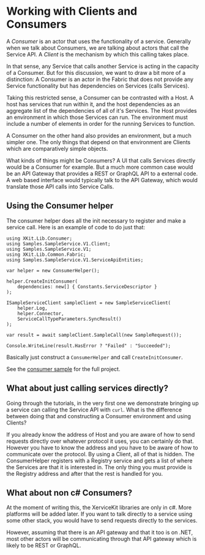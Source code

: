 # Working with Clients and Consumers

A _Consumer_ is an actor that uses the functionality of a service.  Generally when we talk about Consumers, we are talking about actors that call the Service API.  A _Client_ is the mechanism by which this calling takes place.  

In that sense, any Service that calls another Service is acting in the capacity of a Consumer.  But for this discussion, we want to draw a bit more of a distinction:  A Consumer is an actor in the Fabric that does not provide any Service functionality but has dependencies on Services (calls Services).  

Taking this restricted sense, a Consumer can be contrasted with a Host.  A host has services that run within it, and the host dependencies as an aggregate list of the dependencies of all of it's Services.  The Host provides an environment in which those Services can run.  The environment must include a number of elements in order for the running Services to function.  

A Consumer on the other hand also provides an environment, but a much simpler one.  The only things that depend on that environment are Clients which are comparatively simple objects.  

What kinds of things might be Consumers?  A UI that calls Services directly would be a Consumer for example.  But a much more common case would be an API Gateway that provides a REST or GraphQL API to a external code.  A web based interface would typically talk to the API Gateway, which would translate those API calls into Service Calls.  

## Using the Consumer helper

The consumer helper does all the init necessary to register and make a service call.  Here is an example of code to do just that: 

```
using XKit.Lib.Consumer;
using Samples.SampleService.V1.Client;
using Samples.SampleService.V1;
using XKit.Lib.Common.Fabric;
using Samples.SampleService.V1.ServiceApiEntities;

var helper = new ConsumerHelper();

helper.CreateInitConsumer(
    dependencies: new[] { Constants.ServiceDescriptor }
);

ISampleServiceClient sampleClient = new SampleServiceClient(
    helper.Log,
    helper.Connector,
    ServiceCallTypeParameters.SyncResult()
);

var result = await sampleClient.SampleCall(new SampleRequest());

Console.WriteLine(result.HasError ? "Failed" : "Succeeded");

```

Basically just construct a `ConsumerHelper` and call `CreateInitConsumer`. 

See the [consumer sample](../samples/SampleConsumer/) for the full project. 

## What about just calling services directly? 

Going through the tutorials, in the very first one we demonstrate bringing up a service can calling the Service API with `curl`.  What is the difference between doing that and constructing a Consumer environment and using Clients?  

If you already know the address of Host and you are aware of how to send requests directly over whatever protocol it uses, you can certainly do that.  However you have to know the address and you have to be aware of how to communicate over the protocol.  By using a Client, all of that is hidden.  The ConsumerHelper registers with a Registry service and gets a list of where the Services are that it is interested in.  The only thing you must provide is the Registry address and after that the rest is handled for you. 

## What about non c# Consumers? 

At the moment of writing this, the XerviceKit libraries are only in c#.  More platforms will be added later. If you want to talk directly to a service using some other stack, you would have to send requests directly to the services.  

However, assuming that there is an API gateway and that it too is on .NET, most other actors will be communicating through that API gateway which is likely to be REST or GraphQL.
